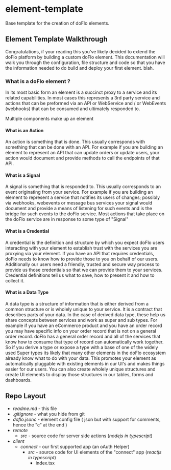 # element-template

Base template for the creation of doFlo elements. 

## Element Template Walkthrough

Congratulations, if your reading this you've likely decided to extend the doFlo platform by building a custom doFlo element. This documentation will walk you through the configuration, file structure and code so that you have the information needed to do build and deploy your first element. blah.

### What is a doFlo element ?

In its most basic form an element is a succinct proxy to a service and its related capabilities. In most cases this represents a 3rd party service and actions that can be preformed via an API or WebService and / or WebEvents (webhooks) that can be consumed and ultimately responded to.

Multiple components make up an element 

#### What is an Action

An action is something that is done. This usually corresponds with something that can be done with an API. For example if you are building an element to represent an API that can update orders or update users, your action would document and provide methods to call the endpoints of that API.

#### What is a Signal

A signal is something that is responded to. This usually corresponds to an event originating from your service. For example if you are building an element to represent a service that notifies its users of changes; possibly via webhooks, webevents or message bus services your signal would document and provide a means of listening for such events and is the bridge for such events to the doFlo service. Most actions that take place on the doFlo service are in response to some type of "Signal"

#### What is a Credential

A credential is the definition and structure by which you expect doFlo users interacting with your element to establish trust with the services you are proxying via your element. If you have an API that requires credentials, doFlo needs to know how to provide those to you on behalf of our users. Additionally our users need a friendly, trusted and secure way process to provide us those credentials so that we can provide them to your services. Credential definitions tell us what to save, how to present it and how to collect it.

#### What is a Data Type

A data type is a structure of information that is either derived from a common structure or is wholely unique to your service. It is a contract that describes parts of your data. In the case of derived data type, these help us share concepts between services and work as super and sub types. For example if you have an eCommerce product and you have an order record you may have specific info on your order record that is not on a general order record. doFlo has a general order record and all of the services that know how to consume that type of record can automatically work together. So if you derive a type or expose a type with a base of one of the widely used Super types its likely that many other elements in the doFlo ecosystem already know what to do with your data. This promotes your element as automatically pluggable with existing elements in our UI's and makes things easier for our users. You can also create wholely unique structures and create UI elements to display those structures in our tables, forms and dashboards. 

## Repo Layout

* *readme.md* - this file 
* *.gitignore* - what you hide from git
* *doflo.jsonc* - element config file ( json but with support for comments, hence the "c" at the end )
* *remote*
  * *src* - source code for server side actions (*nodejs in typescript*)
* *client*
  * *connect* - our first supported app (an oAuth Helper)
    * *src* - source code for UI elements of the "connect" app (*reactjs in typescript*)
      * index.tsx 
